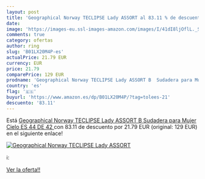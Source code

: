 ```yaml
---
layout: post
title: 'Geographical Norway TECLIPSE Lady ASSORT al 83.11 % de descuento'
date: 
image: 'https://images-eu.ssl-images-amazon.com/images/I/41dI8ljOflL._SL200_.jpg'
comments: true
category: ofertas
author: ring
slug: 'B01LX20M4P-es'
actualPrice: 21.79 EUR
currency: EUR
price: 21.79
comparePrice: 129 EUR
prodname: 'Geographical Norway TECLIPSE Lady ASSORT B  Sudadera para Mujer  Cielo ES 44  DE 42 '
country: 'es'
flag: '🇪🇸'
buyurl: 'https://www.amazon.es/dp/B01LX20M4P/?tag=tolees-21'
descuento: '83.11'
---
```


Está [Geographical Norway TECLIPSE Lady ASSORT B  Sudadera para Mujer  Cielo ES 44  DE 42 ](https://www.amazon.es/dp/B01LX20M4P/?tag=tolees-21) con 83.11 de descuento por 21.79 EUR (original: 129 EUR) en el siguiente enlace!

[![Geographical Norway TECLIPSE Lady ASSORT](https://images-eu.ssl-images-amazon.com/images/I/41dI8ljOflL._SL200_.jpg)](https://www.amazon.es/dp/B01LX20M4P/?tag=tolees-21)

ℹ️:


[Ver la oferta!!](https://www.amazon.es/dp/B01LX20M4P/?tag=tolees-21)
